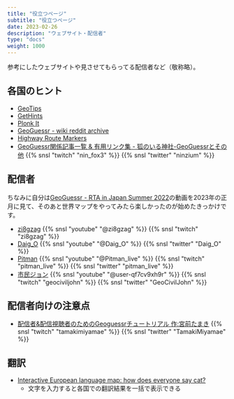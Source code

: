 ```yaml
---
title: "役立つページ"
subtitle: "役立つページ"
date: 2023-02-26
description: "ウェブサイト・配信者"
type: "docs"
weight: 1000
---
```


参考にしたウェブサイトや見させてもらってる配信者など（敬称略）。


<h2 class="no-blur">各国のヒント</h2>

- [GeoTips](https://geotips.net/)
- [GetHints](https://geohints.com/)
- [Plonk It](https://www.plonkit.net/)
- [GeoGuessr - wiki reddit archive](https://www.reddit.com/r/geoguessr/wiki/index/#wiki_reddit_archive)
- [Highway Route Markers](http://routemarkers.com/)
- [GeoGuessr関係記事一覧 & 有用リンク集 - 狐のいる神社-GeoGuessrとその他](https://ninfox3.blogspot.com/2023/01/blog-post.html) {{% snsl "twitch" "nin_fox3" %}} {{% snsl "twitter" "ninzium" %}}

<h2 class="no-blur">配信者</h2>

ちなみに自分は[GeoGuessr - RTA in Japan Summer 2022](https://www.youtube.com/watch?v=LNRalb3YtSQ)の動画を2023年の正月に見て、そのあと世界マップをやってみたら楽しかったのが始めたきっかけです。

- [zi8gzag](https://www.youtube.com/@zi8gzag) {{% snsl "youtube" "@zi8gzag" %}} {{% snsl "twitch" "zi8gzag" %}}
- [Daig_O](https://www.youtube.com/@Daig_O) {{% snsl "youtube" "@Daig_O" %}} {{% snsl "twitter" "Daig_O" %}}
- [Pitman](https://www.youtube.com/@Pitman_live) {{% snsl "youtube" "@Pitman_live" %}} {{% snsl "twitch" "pitman_live" %}} {{% snsl "twitter" "pitman_live" %}}
- [市民ジョン](https://www.twitch.tv/geociviljohn) {{% snsl "youtube" "@user-qf7cv9xh9r" %}} {{% snsl "twitch" "geociviljohn" %}} {{% snsl "twitter" "GeoCivilJohn" %}}

<h2 class="no-blur">配信者向けの注意点</h2>

- [配信者&配信視聴者のためのGeoguessrチュートリアル 作:宮前たまき](https://docs.google.com/presentation/d/15DarIhxCCEuk-8w07q9SkL00ZRS4vgHOuBYu55hPavs/edit#slide=id.p) {{% snsl "twitch" "tamakimiyamae" %}} {{% snsl "twitter" "TamakiMiyamae" %}}


<h2 class="no-blur">翻訳</h2>

- [Interactive European language map: how does everyone say cat?](https://www.theguardian.com/news/datablog/interactive/2014/jan/15/interactive-european-language-map)
  - 文字を入力すると各国での翻訳結果を一括で表示できる

